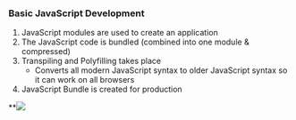 ### Basic JavaScript Development
1) JavaScript modules are used to create an application
2) The JavaScript code is bundled (combined into one module & compressed)
3) Transpiling and Polyfilling takes place
	* Converts all modern JavaScript syntax to older JavaScript syntax so it can work on all browsers
4) JavaScript Bundle is created for production

**![](https://lh4.googleusercontent.com/gfhBZhrztQrTlOJOF5WpcRfXSvT1sjmSSvPExxtHKntYts8EAyks2mseIZbHyNZqZzumcsFRxFI2whnSrPWnPiXpqgnakf-sHbCbASAMewenm8wOYIP6qvlnGkb-Fb9Q0QKrlvMOxWVxvOmg21WmnwI)

